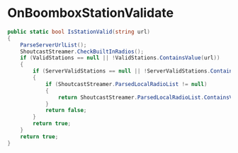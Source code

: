 <Badge type="danger" text="Carbon Compatible"/><Badge type="warning" text="Oxide Compatible"/>
# OnBoomboxStationValidate
```csharp
public static bool IsStationValid(string url)
{
	ParseServerUrlList();
	ShoutcastStreamer.CheckBuiltInRadios();
	if (ValidStations == null || !ValidStations.ContainsValue(url))
	{
		if (ServerValidStations == null || !ServerValidStations.ContainsValue(url))
		{
			if (ShoutcastStreamer.ParsedLocalRadioList != null)
			{
				return ShoutcastStreamer.ParsedLocalRadioList.ContainsValue(url);
			}
			return false;
		}
		return true;
	}
	return true;
}

```
